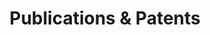 ---
title: Publications & Patents
type: landing

sections:
  - block: markdown
    content:
      title: Publications
      subtitle: Our latest research publications
      text: ""
    design:
      columns: '1'
      spacing:
        padding: ['20px', '0', '10px', '0']

  - block: collection
    content:
      title: ""
      text: ""
      filters:
        folders:
          - publication
        exclude_featured: false
        publication_type: ''
        tag: 'publication'
    design:
      view: citation
      columns: '1'

  - block: markdown
    content:
      title: Patents
      subtitle: Our intellectual property portfolio
      text: ""
    design:
      columns: '1'
      spacing:
        padding: ['40px', '0', '10px', '0']

  - block: collection
    content:
      title: ""
      text: ""
      filters:
        folders:
          - publication
        exclude_featured: false
        publication_type: ''
        tag: 'patent'
    design:
      view: citation
      columns: '1'
---